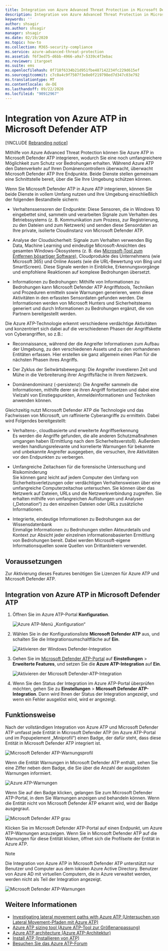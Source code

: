 ```yaml
---
title: Integration von Azure Advanced Threat Protection in Microsoft Defender ATP
description: Integration von Azure Advanced Threat Protection in Microsoft Defender ATP, damit sämtliche Bedrohungen ermittelt werden können
keywords: ''
author: shsagir
ms.author: shsagir
manager: shsagir
ms.date: 02/19/2020
ms.topic: how-to
ms.collection: M365-security-compliance
ms.service: azure-advanced-threat-protection
ms.assetid: f6f3ed75-d6bb-4966-a9a7-5339c4f3ebac
ms.reviewer: itargoet
ms.suite: ems
ms.openlocfilehash: 0f718f6334b21d951fbe487142234fc229d615ef
ms.sourcegitcommit: c7c0a4c9f7507f3e8e0f219798ed7d347c03e792
ms.translationtype: MT
ms.contentlocale: de-DE
ms.lasthandoff: 09/22/2020
ms.locfileid: "90912967"
---
```

# <a name="integrate-azure-atp-with-microsoft-defender-atp"></a>Integration von Azure ATP in Microsoft Defender ATP

[!INCLUDE [Rebranding notice](includes/rebranding.md)]

Mithilfe von Azure Advanced Threat Protection können Sie Azure ATP in Microsoft Defender ATP integrieren, wodurch Sie eine noch umfangreichere Möglichkeit zum Schutz vor Bedrohungen erhalten. Während Azure ATP den Datenverkehr auf Ihren Domänencontrollern überwacht, überwacht Microsoft Defender ATP Ihre Endpunkte. Beide Dienste stellen gemeinsam eine Schnittstelle bereit, über die Sie Ihre Umgebung schützen können.

Wenn Sie Microsoft Defender ATP in Azure ATP integrieren, können Sie beide Dienste in vollem Umfang nutzen und Ihre Umgebung einschließlich der folgenden Bestandteile sichern:

- Verhaltenssensoren der Endpunkte: Diese Sensoren, die in Windows 10 eingebettet sind, sammeln und verarbeiten Signale zum Verhalten des Betriebssystems (z. B. Kommunikation zum Prozess, zur Registrierung, zu den Dateien und zum Netzwerk) und senden diese Sensordaten an Ihre private, isolierte Cloudinstanz von Microsoft Defender ATP.

- Analyse der Cloudsicherheit: Signale zum Verhalten verwenden Big Data, Machine Learning und eindeutige Microsoft-Ansichten des gesamten Windows-Ökosystems (z. B. das [Microsoft-Tool zum Entfernen bösartiger Software](https://www.microsoft.com/download/malicious-software-removal-tool-details.aspx)), Cloudprodukte des Unternehmens (wie Microsoft 365) und Online Assets (wie die URL-Bewertung von Bing und SmartScreen). Diese Signale werden in Einblicke, Erkennungsvorgänge und empfohlene Reaktionen auf komplexe Bedrohungen übersetzt.

- Informationen zu Bedrohungen: Mithilfe von Informationen zu Bedrohungen kann Microsoft Defender ATP Angriffstools, Techniken und Prozeduren ermitteln sowie Warnungen generieren, wenn diese Aktivitäten in den erfassten Sensordaten gefunden werden. Die Informationen werden von Microsoft Hunters und Sicherheitsteams generiert und durch Informationen zu Bedrohungen ergänzt, die von Partnern bereitgestellt werden.

Die Azure ATP-Technologie erkennt verschiedene verdächtige Aktivitäten und konzentriert sich dabei auf die verschiedenen Phasen der Angriffskette von Cyberangriffen, so z.B.:

- Reconnaissance, während der die Angreifer Informationen zum Aufbau der Umgebung, zu den verschiedenen Assets und zu den vorhandenen Entitäten erfassen. Hier erstellen sie ganz allgemein einen Plan für die nächsten Phasen ihres Angriffs.

- Der Zyklus der Seitwärtsbewegung: Die Angreifer investieren Zeit und Mühe in die Verbreiterung ihrer Angriffsfläche in Ihrem Netzwerk.

- Domänendominanz (-persistenz): Die Angreifer sammeln die Informationen, mithilfe derer sie ihren Angriff fortsetzen und dabei eine Vielzahl von Einstiegspunkten, Anmeldeinformationen und Techniken anwenden können.

Gleichzeitig nutzt Microsoft Defender ATP die Technologie und das Fachwissen von Microsoft, um raffinierte Cyberangriffe zu ermitteln. Dabei wird Folgendes bereitgestellt:

- Verhaltens-, cloudbasierte und erweiterte Angriffserkennung  
Es werden die Angriffe gefunden, die alle anderen Schutzmaßnahmen umgangen haben (Ermittlung nach dem Sicherheitsverstoß). Außerdem werden handlungsrelevante und korrelierte Warnungen für bekannte und unbekannte Angreifer ausgegeben, die versuchen, ihre Aktivitäten vor den Endpunkten zu verbergen.

- Umfangreiche Zeitachsen für die forensische Untersuchung und Risikominderung  
Sie können ganz leicht auf jedem Computer den Umfang von Sicherheitsverletzungen oder verdächtigen Verhaltensweisen über eine umfangreiche Computerzeitachse untersuchen. Sie können über das Netzwerk auf Dateien, URLs und die Netzwerkverbindung zugreifen. Sie erhalten mithilfe von umfangreichen Auflistungen und Analysen („Detonation“) zu den einzelnen Dateien oder URLs zusätzliche Informationen.

- Integrierte, eindeutige Informationen zu Bedrohungen aus der Wissensdatenbank  
Einmalige Informationen zu Bedrohungen stellen Akteurdetails und Kontext zur Absicht jeder einzelnen informationsbasierten Ermittlung von Bedrohungen bereit. Dabei werden Microsoft-eigene Informationsquellen sowie Quellen von Drittanbietern verwendet.

## <a name="prerequisites"></a>Voraussetzungen

Zur Aktivierung dieses Features benötigen Sie Lizenzen für Azure ATP und Microsoft Defender ATP.

## <a name="how-to-integrate-azure-atp-with-microsoft-defender-atp"></a>Integration von Azure ATP in Microsoft Defender ATP

1. Öffnen Sie im Azure ATP-Portal **Konfiguration**.

    ![Azure ATP-Menü „Konfiguration“](media/atp-configuration-wd.png)
1. Wählen Sie in der Konfigurationsliste **Microsoft Defender ATP** aus, und schalten Sie die Integrationsumschaltfläche auf **Ein**.

    ![Aktivieren der Windows Defender-Integration](media/enable-integration.png)

1. Gehen Sie im [Microsoft Defender ATP-Portal](https://securitycenter.windows.com/preferences/advanced) auf **Einstellungen** > **Erweiterte Features**, und setzen Sie die **Azure ATP-Integration** auf **Ein**.

    ![Aktivieren der Microsoft Defender-ATP-Integration](media/wd-atp-enable.png)

1. Wenn Sie den Status der Integration im Azure ATP-Portal überprüfen möchten, gehen Sie zu **Einstellungen** > **Microsoft Defender ATP-Integration**. Dann wird Ihnen der Status der Integration angezeigt, und wenn ein Fehler ausgelöst wird, wird er angezeigt.

## <a name="how-it-works"></a>Funktionsweise

Nach der vollständigen Integration von Azure ATP und Microsoft Defender ATP umfasst jede Entität in Microsoft Defender ATP (im Azure ATP-Portal und im Popupelement „Miniprofil“) einen Badge, der dafür steht, dass diese Entität in Microsoft Defender ATP integriert ist.

 ![Microsoft Defender ATP-Warnungsprofil](media/profile-alerts-wd.png)

Wenn die Entität Warnungen in Microsoft Defender ATP enthält, sehen Sie eine Ziffer neben dem Badge, die Sie über die Anzahl der ausgelösten Warnungen informiert.

 ![Azure ATP-Warnungen](media/atp-integrated-wd-icon-alerts.png)

Wenn Sie auf den Badge klicken, gelangen Sie zum Microsoft Defender ATP-Portal, in dem Sie Warnungen anzeigen und behandeln können. Wenn die Entität nicht von Microsoft Defender ATP erkannt wird, wird der Badge ausgegraut.

 ![Microsoft Defender ATP grau](media/wd-grey.png)

Klicken Sie im Microsoft Defender ATP-Portal auf einen Endpunkt, um Azure ATP-Warnungen anzuzeigen. Wenn Sie in Microsoft Defender ATP auf die Warnungen für diese Entität klicken, öffnet sich die Profilseite der Entität in Azure ATP.

 > [!NOTE]
 > Die Integration von Azure ATP in Microsoft Defender ATP unterstützt nur Benutzer und Computer aus dem lokalen Azure Active Directory. Benutzer von Azure AD mit virtuellen Computern, die in Azure verwaltet werden, werden nicht als Teil der Integration angezeigt.

![Microsoft Defender ATP-Warnungen](media/wd-atp-alerts.png)

## <a name="see-also"></a>Weitere Informationen

- [Investigating lateral movement paths with Azure ATP (Untersuchen von Lateral Movement-Pfaden mit Azure ATP)](use-case-lateral-movement-path.md)
- [Azure ATP sizing tool (Azure ATP-Tool zur Größenanpassung)](https://aka.ms/aatpsizingtool)
- [Azure ATP architecture (Azure ATP-Architektur)](architecture.md)
- [Install ATP (Installieren von ATP)](install-step1.md)
- [Besuchen Sie das Azure ATP-Forum](https://aka.ms/azureatpcommunity)
